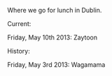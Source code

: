 Where we go for lunch in Dublin.

Current:

Friday, May 10th 2013: Zaytoon

History:

Friday, May 3rd 2013: Wagamama
